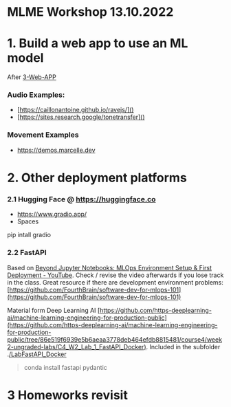 # MLME Workshop 13.10.2022

# 1. Build a web app to use an ML model

After [3-Web-APP](./README.md)

### Audio Examples: 

* [https://caillonantoine.github.io/ravejs/]()
* [https://sites.research.google/tonetransfer]()

### Movement Examples

* [https://demos.marcelle.dev ]()

# 2. Other deployment platforms

### 2.1 Hugging Face @ https://huggingface.co

- [https://www.gradio.app/ ](https://www.gradio.app/)
- Spaces

pip intall gradio

### 2.2 FastAPI

Based on [Beyond Jupyter Notebooks: MLOps Environment Setup &amp; First Deployment - YouTube](https://www.youtube.com/watch?v=4pkzY95Otm4). Check / revise the video afterwards if you lose track in the class. Great resource if there are development environment problems:  [https://github.com/FourthBrain/software-dev-for-mlops-101](https://github.com/FourthBrain/software-dev-for-mlops-101)

Material form Deep Learning AI  [https://github.com/https-deeplearning-ai/machine-learning-engineering-for-production-public](https://github.com/https-deeplearning-ai/machine-learning-engineering-for-production-public/tree/86e519f6939e5b6aeaa3778deb464efdb8815481/course4/week2-ungraded-labs/C4_W2_Lab_1_FastAPI_Docker). Included in the subfolder .[/LabFastAPI_Docker](./Lab_FastAPI_Docker)

> conda install fastapi pydantic

# 3 Homeworks revisit
